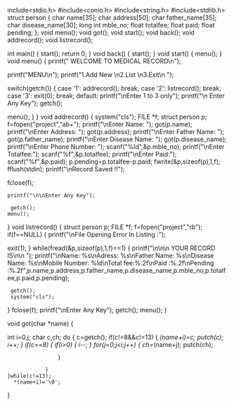 include<stdio.h>
#include<conio.h>
#include<string.h>
#include<stdlib.h>
struct person
{
    char name[35];
    char address[50];
    char father_name[35];
    char disease_name[30];
    long int mble_no;
    float totalfee;
	float paid;
	float pending;
    };
void menu();
void got();
void start();
void back();
void addrecord();
void listrecord();

int main()
{
    start();
    return 0;
}
void back()
{
    start();
}
void start()
{
    menu();
}
void menu()
{
printf(" WELCOME TO MEDICAL RECORD\n");

printf("MENU\n");
printf("1.Add New \n2.List \n3.Exit\n  ");

switch(getch())
{
    case '1':
    addrecord();
    break;
   case '2': listrecord();
    break;
    case '3': exit(0);
    break;
    default:
                printf("\nEnter 1 to 3 only");
                printf("\n Enter Any Key");
                getch();

menu();
}
}
        void addrecord()
{
        system("cls");
        FILE *f;
        struct person p;
        f=fopen("project","ab+");
        printf("\nEnter Name: ");
        got(p.name);
        printf("\nEnter Address: ");
        got(p.address);
        printf("\nEnter Father Name: ");
        got(p.father_name);
        printf("\nEnter Disease Name: ");
        got(p.disease_name);
        printf("\nEnter Phone Number: ");
        scanf("%ld",&p.mble_no);
        printf("\nEnter Totalfee:");
        scanf("%f",&p.totalfee);
        printf("\nEnter Paid:");
        scanf("%f",&p.paid);
        p.pending=p.totalfee-p.paid;
        fwrite(&p,sizeof(p),1,f);
      fflush(stdin);
        printf("\nRecord Saved !!");

fclose(f);

    printf("\n\nEnter Any Key");

     getch();
    menu();
}
void listrecord()
{
    struct person p;
    FILE *f;
f=fopen("project","rb");
if(f==NULL)
{
printf("\nFile Opening Error In Listing :");

exit(1);
}
while(fread(&p,sizeof(p),1,f)==1)
{
     printf("\n\n\n YOUR RECORD IS\n\n ");
        printf("\nName: %s\nAdress: %s\nFather Name: %s\nDisease Name: %s\nMobile Number: %ld\nTotal fee:%.2f\nPaid :%.2f\nPending :%.2f",p.name,p.address,p.father_name,p.disease_name,p.mble_no,p.totalfee,p.paid,p.pending);

     getch();
     system("cls");
}
fclose(f);
 printf("\nEnter Any Key");
 getch();
menu();
}

void got(char *name)
{

   int i=0,j;
    char c,ch;
    do
    {
        c=getch();
                if(c!=8&&c!=13)
                {
                    *(name+i)=c;
                        putch(c);
                        i++;
                }
                if(c==8)
                {
                    if(i>0)
                    {
                        i--;
                    }
                    for(j=0;j<i;j++)
                    {
                        ch=*(name+j);
                        putch(ch);

                    }

                }
    }while(c!=13);
      *(name+i)='\0';
}
